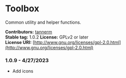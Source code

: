 # Toolbox
Common utility and helper functions.

**Contributors:**      [tannerm](https://github.com/tannerm)  
**Stable tag:**        1.0.2
**License:**           GPLv2 or later  
**License URI:**       [http://www.gnu.org/licenses/gpl-2.0.html](http://www.gnu.org/licenses/gpl-2.0.html)  

### 1.0.9 - 4/27/2023
* Add icons
